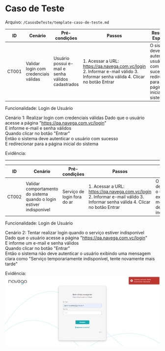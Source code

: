 
# Caso de Teste

Arquivo: `/CasosDeTeste/template-caso-de-teste.md`

| ID | Cenário | Pré-condições | Passos | Resultado Esperado | Resultado Obtido | Prioridade |
| --- | --- | --- | --- | --- | --- | --- |
| CT001 | Validar login com credenciais válidas | Usuário possui e-mail e senha válidos cadastrados | 1. Acessar a URL: https://qa.navega.com.vc/login 2. Informar e-mail válido 3. Informar senha válida 4. Clicar no botão Entrar | O sistema deve autenticar o usuário com sucesso e redirecionar para a página inicial do sistema | Aguardando execução | Alta |

Funcionalidade: Login de Usuário  

Cenário 1: Realizar login com credenciais válidas
    Dado que o usuário acesse a página "https://qa.navega.com.vc/login"  
    E informe e-mail e senha válidos  
    Quando clicar no botão "Entrar"  
    Então o sistema deve autenticar o usuário com sucesso  
    E redirecionar para a página inicial do sistema  

Evidência: 

---

| ID | Cenário | Pré-condições | Passos | Resultado Esperado | Resultado Obtido | Prioridade |
| --- | --- | --- | --- | --- | --- | --- |
| CT002 | Validar comportamento do sistema quando o login estiver indisponível | Serviço de login fora do ar | 1. Acessar a URL: https://qa.navega.com.vc/login 2. Informar e-mail válido 3. Informar senha válida 4. Clicar no botão Entrar | O sistema não deve autenticar o usuário e deve exibir uma mensagem clara de indisponibilidade | Sucesso | Crítica |

Funcionalidade: Login de Usuário  

Cenário 2: Tentar realizar login quando o serviço estiver indisponível  
    Dado que o usuário acesse a página "https://qa.navega.com.vc/login"  
    E informe um e-mail e senha válidos  
    Quando clicar no botão "Entrar"  
    Então o sistema não deve autenticar o usuário exibindo uma mensagem clara como "Serviço temporariamente indisponível, tente novamente mais tarde"  
  
Evidência: 
![alt text](image.png)